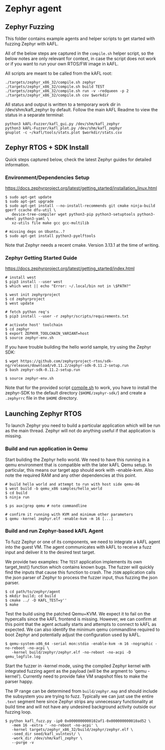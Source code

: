 # Zephyr agent

## Zephyr Fuzzing

This folder contains example agents and helper scripts to get started with
fuzzing Zephyr with kAFL.

All of the below steps are captured in the `compile.sh` helper script, so the
below notes are only relevant for context, in case the script does not work or
if you want to run your own RTOS/FW image in kAFL.

All scripts are meant to be called from the kAFL root:

```
./targets/zephyr_x86_32/compile.sh zephyr
./targets/zephyr_x86_32/compile.sh build TEST
./targets/zephyr_x86_32/compile.sh run -v -redqueen -p 2
./targets/zephyr_x86_32/compile.sh cov $workdir
```

All status and output is written to a temporary work dir in /dev/shm/kafl_zephyr by default.
Follow the main kAFL Readme to view the status in a separate terminal:

```
python3 kAFL-Fuzzer/kafl_gui.py /dev/shm/kafl_zephyr
python3 kAFL-Fuzzer/kafl_plot.py /dev/shm/kafl_zephyr
gnuplot -c ~/kafl/tools/stats.plot $workdir/stats.csv
```

## Zephyr RTOS + SDK Install

Quick steps captured below, check the latest Zephyr guides for detailed
information.

### Environment/Dependencies Setup

https://docs.zephyrproject.org/latest/getting_started/installation_linux.html

```
$ sudo apt-get update
$ sudo apt-get upgrade
$ sudo apt-get install --no-install-recommends git cmake ninja-build gperf ccache dfu-util \
   device-tree-compiler wget python3-pip python3-setuptools python3-wheel python3-yaml \
   xz-utils file make gcc gcc-multilib

# missing deps on Ubuntu..?
$ sudo apt-get install python3-pyelftools
```

Note that Zephyr needs a recent cmake. Version 3.13.1 at the time of writing.

### Zephyr Getting Started Guide

https://docs.zephyrproject.org/latest/getting_started/index.html

```
# install west
$ pip3 install --user west
$ which west || echo "Error: ~/.local/bin not in \$PATH?"

$ west init zephyrproject
$ cd zephyrproject
$ west update

# fetch python req's
$ pip3 install --user -r zephyr/scripts/requirements.txt

# activate host' toolchain
$ cd zephyr
$ export ZEPHYR_TOOLCHAIN_VARIANT=host
$ source zephyr-env.sh
```

If you have trouble building the hello world sample, try using the Zephyr SDK:

```
$ wget https://github.com/zephyrproject-rtos/sdk-ng/releases/download/v0.11.2/zephyr-sdk-0.11.2-setup.run
$ bash zephyr-sdk-0.11.2-setup.run

$ source zephyr-env.sh
```

Note that for the provided script [compile.sh](https://github.com/IntelLabs/kAFL/blob/master/targets/zephyr_x86_32/compile.sh)
to work, you have to install the zephyr-SDK to the default directory (`$HOME/zephyr-sdk/`)
and create a `.zephyrrc` file in the `$HOME` directory.

## Launching Zephyr RTOS

To launch Zephyr you need to build a particular application which will be run as
the main thread. Zephyr will not do anything useful if that application is
missing.

### Build and run application in Qemu

Start building the Zephyr hello world. We need to have this running in a qemu
environment that is compatible with the later kAFL Qemu setup. In particular,
this means our target app should work with -enable-kvm. Also note the required
RAM and any other dependencies at this point.

```
# build hello world and attempt to run with host side qemu-86
$ west build -b qemu_x86 samples/hello_world
$ cd build
$ ninja run

$ ps aux|grep qemu # note commandline

# confirm it running with KVM and minimum other parameters
$ qemu -kernel zephyr.elf -enable-kvm -m 16 [...]
```

### Build and run Zephyr-based kAFL Agent

To fuzz Zephyr or one of its components, we need to integrate a kAFL agent into
the guest VM. The agent communicates with kAFL to receive a fuzz input and
deliver it to the desired test target.

We provide two examples: The `TEST` application implements its own target_test()
function which contains known bugs. The fuzzer will quickly find the inputs that
cause this function to crash. The `JSON` application calls the json parser of
Zephyr to process the fuzzer input, thus fuzzing the json parser.

```
$ cd path/to/zephyr/agent
$ mkdir build; cd build
$ cmake ../ -D KAFL_TEST=y''
$ make
```

Test the build using the patched Qemu+KVM. We expect it to fail on the
hypercalls since the kAFL frontend is missing. However, we can confirm at this
point that the agent actually starts and attempts to connect to kAFL as
expected. We can also identify the minimum qemu commandline required to boot
Zephyr and potentially adjust the configuration used by kAFL.

```
$ qemu-system-x86_64 -serial mon:stdio -enable-kvm -m 16 -nographic -no-reboot -no-acpi \
   -kernel build/zephyr/zephyr.elf -no-reboot -no-acpi -D qemu_logfile.log
```

Start the fuzzer in -kernel mode, using the compiled Zephyr kernel with
integrated fuzzing agent as the payload (will be the argment to 'qemu -kernel').
Currently need to provide fake VM snapshot files to make the parser happy.

The IP range can be determined from `build/zephyr.map` and should include the subsystem
you are trying to fuzz. Typically we can just use the entire `.text` segment here
since Zephyr strips any unnecessary functionality at build time and will not
have any undesired background activity outside our fuzzing loop.

```
$ python kafl_fuzz.py -ip0 0x0000000000102af1-0x000000000010ad52 \
   -mem 16 -extra ' -no-reboot -no-acpi' \
   -kernel targets/zephyr_x86_32/build/zephyr/zephyr.elf \
   -seed_dir seed/kafl_vulntest/ \
   -work_dir /dev/shm/kafl_zephyr \
   --purge -v
```
